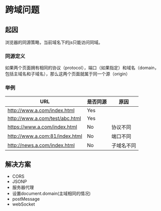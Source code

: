 # 跨域问题
## 起因
浏览器的同源策略，当前域名下的js只能访问同域。
### 同源定义
如果两个页面拥有相同的协议（protocol），端口（如果指定）和域名（domain，包括主域名和子域名），那么这两个页面就属于同一个源（origin）
### 举例

URL | 是否同源 | 原因
------------ | ------------- | ------------
http://www.a.com/index.html | Yes  | 
http://www.a.com/test/abc.html | Yes  | 
https://www.a.com/index.html | No | 协议不同
http://www.a.com:81/index.html | No | 端口不同
http://news.a.com/index.html | No | 子域名不同

## 解决方案
* CORS
* JSONP
* 服务器代理
* 设置document.domain(主域相同的情况)
* postMessage
* webSocket